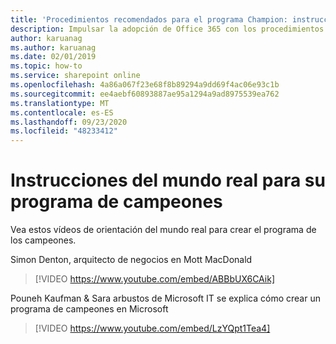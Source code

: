 ```yaml
---
title: 'Procedimientos recomendados para el programa Champion: instrucciones del mundo real'
description: Impulsar la adopción de Office 365 con los procedimientos recomendados del programa campeón
author: karuanag
ms.author: karuanag
ms.date: 02/01/2019
ms.topic: how-to
ms.service: sharepoint online
ms.openlocfilehash: 4a86a067f23e68f8b89294a9dd69f4ac06e93c1b
ms.sourcegitcommit: ee4aebf60893887ae95a1294a9ad8975539ea762
ms.translationtype: MT
ms.contentlocale: es-ES
ms.lasthandoff: 09/23/2020
ms.locfileid: "48233412"
---
```

# <a name="real-world-guidance-for-your-champions-program"></a>Instrucciones del mundo real para su programa de campeones

Vea estos vídeos de orientación del mundo real para crear el programa de los campeones.  

Simon Denton, arquitecto de negocios en Mott MacDonald

> [!VIDEO https://www.youtube.com/embed/ABBbUX6CAik]

Pouneh Kaufman & Sara arbustos de Microsoft IT se explica cómo crear un programa de campeones en Microsoft

> [!VIDEO https://www.youtube.com/embed/LzYQpt1Tea4]
